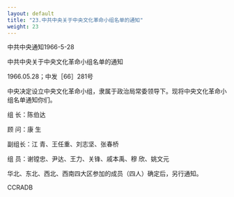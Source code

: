```yaml
---
layout: default
title: "23.中共中央关于中央文化革命小组名单的通知"
weight: 23
---
```


中共中央通知1966-5-28

中共中央关于中央文化革命小组名单的通知

1966.05.28；中发［66］281号

中央决定设立中央文化革命小组，隶属于政治局常委领导下。现将中央文化革命小组名单通知你们。

组  长：陈伯达

顾  问：康  生

副组长：江  青、王任重、刘志坚、张春桥

组  员：谢镗忠、尹达、王力、关锋、戚本禹、穆  欣、姚文元

华北、东北、西北、西南四大区参加的成员（四人）确定后，另行通知。

CCRADB

